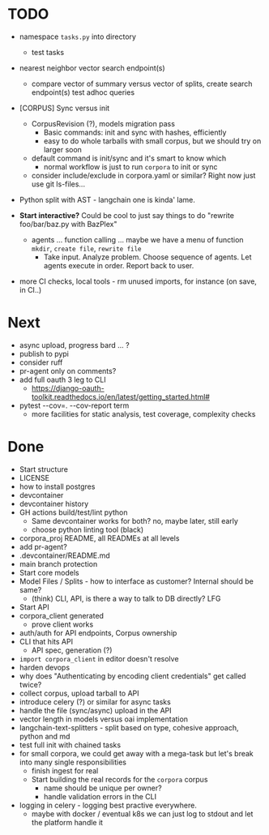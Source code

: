 # TODO


- namespace `tasks.py` into directory
  - test tasks

- nearest neighbor vector search endpoint(s)
  - compare vector of summary versus vector of splits, create search endpoint(s) test adhoc queries

- [CORPUS] Sync versus init
  - CorpusRevision (?), models migration pass
    - Basic commands: init and sync with hashes, efficiently
    - easy to do whole tarballs with small corpus, but we should try on larger soon
  - default command is init/sync and it's smart to know which
    - normal workflow is just to run `corpora` to init or sync
  - consider include/exclude in corpora.yaml or similar? Right now just use git ls-files...

- Python split with AST - langchain one is kinda' lame.

- **Start interactive?** Could be cool to just say things to do "rewrite foo/bar/baz.py with BazPlex"
  - agents ... function calling ... maybe we have a menu of function `mkdir`, `create file`, `rewrite file`
    * Take input. Analyze problem. Choose sequence of agents. Let agents execute in order. Report back to user.

- more CI checks, local tools - rm unused imports, for instance (on save, in CI..)

# Next

- async upload, progress bard ... ?
- publish to pypi
- consider ruff
- pr-agent only on comments?
- add full oauth 3 leg to CLI
  - https://django-oauth-toolkit.readthedocs.io/en/latest/getting_started.html#
- pytest --cov=. --cov-report term
  - more facilities for static analysis, test coverage, complexity checks

# Done

- Start structure
- LICENSE
- how to install postgres
- devcontainer
- devcontainer history
- GH actions build/test/lint python
  - Same devcontainer works for both? no, maybe later, still early
  - choose python linting tool (black)
- corpora_proj README, all READMEs at all levels
- add pr-agent?
- .devcontainer/README.md
- main branch protection
- Start core models
- Model Files / Splits - how to interface as customer? Internal should be same?
  - (think) CLI, API, is there a way to talk to DB directly? LFG
- Start API
- corpora_client generated
  - prove client works
- auth/auth for API endpoints, Corpus ownership
- CLI that hits API
  - API spec, generation (?)
- `import corpora_client` in editor doesn't resolve
- harden devops
- why does "Authenticating by encoding client credentials" get called twice?
- collect corpus, upload tarball to API
- introduce celery (?) or similar for async tasks
- handle the file (sync/async) upload in the API
- vector length in models versus oai implementation
- langchain-text-splitters - split based on type, cohesive approach, python and md
- test full init with chained tasks
- for small corpora, we could get away with a mega-task but let's break into many single responsibilities
  - finish ingest for real
  - Start building the real records for the `corpora` corpus
    - name should be unique per owner?
    - handle validation errors in the CLI
- logging in celery - logging best practive everywhere.
  - maybe with docker / eventual k8s we can just log to stdout and let the platform handle it

